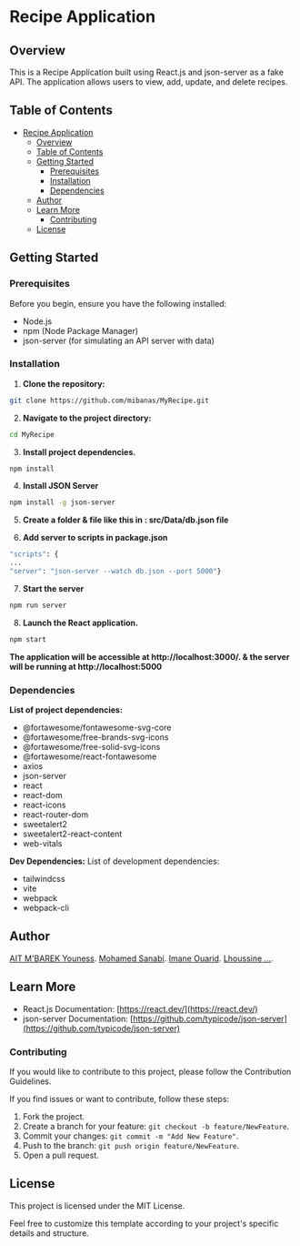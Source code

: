 # Recipe Application

## Overview

This is a Recipe Application built using React.js and json-server as a fake API. The application allows users to view, add, update, and delete recipes.

## Table of Contents

- [Recipe Application](#recipe-application)
  - [Overview](#overview)
  - [Table of Contents](#table-of-contents)
  - [Getting Started](#getting-started)
    - [Prerequisites](#prerequisites)
    - [Installation](#installation)
    - [Dependencies](#dependencies)
  - [Author](#author)
  - [Learn More](#learn-more)
    - [Contributing](#contributing)
  - [License](#license)

## Getting Started

### Prerequisites

Before you begin, ensure you have the following installed:

- Node.js
- npm (Node Package Manager)
- json-server (for simulating an API server with data)

### Installation

1. **Clone the repository:**

```bash
git clone https://github.com/mibanas/MyRecipe.git
```

2. **Navigate to the project directory:**
```bash
cd MyRecipe
```

3. **Install project dependencies.**
```bash
npm install
```

4. **Install JSON Server**
```bash
npm install -g json-server
```

5. **Create a folder & file like this in : src/Data/db.json file**


6. **Add server to scripts in package.json**
```bash
"scripts": {
...
"server": "json-server --watch db.json --port 5000"}
```

7. **Start the server**
```bash
npm run server
```

8. **Launch the React application.**
```bash
npm start
```

**The application will be accessible at http://localhost:3000/. & the server will be running at http://localhost:5000**


### Dependencies
**List of project dependencies:**

- @fortawesome/fontawesome-svg-core
- @fortawesome/free-brands-svg-icons
- @fortawesome/free-solid-svg-icons
- @fortawesome/react-fontawesome
- axios
- json-server
- react
- react-dom
- react-icons
- react-router-dom
- sweetalert2
- sweetalert2-react-content
- web-vitals

**Dev Dependencies:**
List of development dependencies:

- tailwindcss
- vite
- webpack
- webpack-cli

## Author
[AIT M'BAREK Youness](https://github.com/YNS-JNS).
[Mohamed Sanabi](https://github.com/mibanas).
[Imane Ouarid](https://github.com/imaneouarid).
[Lhoussine ...](https://github.com/).

## Learn More

- React.js Documentation: [https://react.dev/](https://react.dev/)
- json-server Documentation: [https://github.com/typicode/json-server](https://github.com/typicode/json-server)

### Contributing
If you would like to contribute to this project, please follow the Contribution Guidelines.

If you find issues or want to contribute, follow these steps:

1. Fork the project.
2. Create a branch for your feature: `git checkout -b feature/NewFeature`.
3. Commit your changes: `git commit -m "Add New Feature"`.
4. Push to the branch: `git push origin feature/NewFeature`.
5. Open a pull request.

## License
This project is licensed under the MIT License.

Feel free to customize this template according to your project's specific details and structure.
